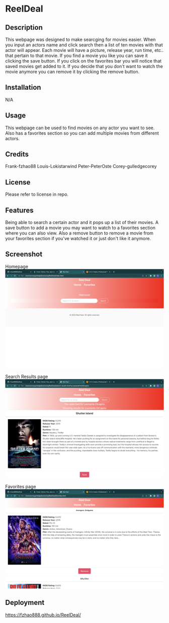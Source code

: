# ReelDeal

## Description

This webpage was designed to make searcging for movies easier. When you input an actors name and click search then a list of ten movies with that actor will appear. Each movie will have a picture, release year, run time, etc.. that pertain to that movie. If you find a movie you like you can save it clicking the save button. If you click on the favorites bar you will notice that saved movies get added to it. If you decide that you don't want to watch the movie anymore you can remove it by clicking the remove button.

## Installation

N/A

## Usage

This webpage can be used to find movies on any actor you want to see. Also has a favorites section so you can add multiple movies from different actors.

## Credits

Frank-fzhao88
Louis-Lokistarwind
Peter-PeterOste
Corey-gulledgecorey

## License

Please refer to license in repo.

## Features

Being able to search a certain actor and it pops up a list of their movies.
A save button to add a movie you may want to watch to a favorites section where you can also view. Also a remove button to remove a movie from your favorites section if you've watched it or just don't like it anymore.

## Screenshot
Homepage
![screenshot of Homepage](assets/images/Homepage.png) 

Search Results page
![screenshot of search results](assets/images/search-results.png) 

Favorites page
![screenshot of favorites](assets/images/favorites.png) 

## Deployment
https://fzhao888.github.io/ReelDeal/
